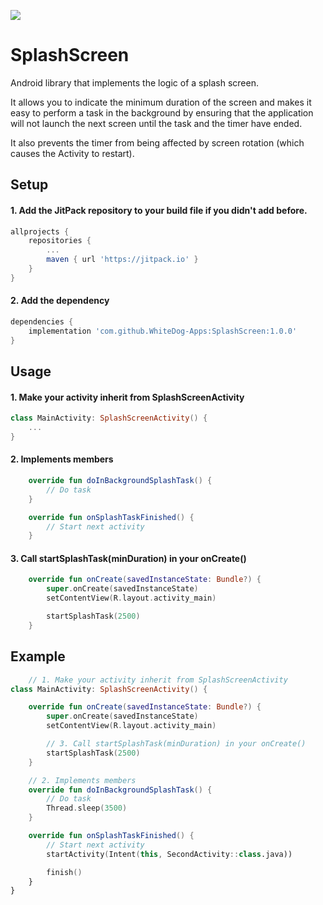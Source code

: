 [![](https://jitpack.io/v/WhiteDog-Apps/SplashScreen.svg)](https://jitpack.io/#WhiteDog-Apps/SplashScreen)

# SplashScreen
Android library that implements the logic of a splash screen.

It allows you to indicate the minimum duration of the screen and makes it easy to perform a task in the background by ensuring that the application will not launch the next screen until the task and the timer have ended.

It also prevents the timer from being affected by screen rotation (which causes the Activity to restart).

## Setup
#### 1. Add the JitPack repository to your build file if you didn't add before.
```gradle
allprojects {
    repositories {
        ...
        maven { url 'https://jitpack.io' }
    }
}
```

#### 2. Add the dependency
```gradle
dependencies {
    implementation 'com.github.WhiteDog-Apps:SplashScreen:1.0.0'
}
```

## Usage
#### 1.  Make your activity inherit from SplashScreenActivity
```kotlin
class MainActivity: SplashScreenActivity() {
    ...
}
```

#### 2.  Implements members
```kotlin
    override fun doInBackgroundSplashTask() {
        // Do task
    }

    override fun onSplashTaskFinished() {
        // Start next activity
    }
```

#### 3.  Call startSplashTask(minDuration) in your onCreate()
```kotlin
    override fun onCreate(savedInstanceState: Bundle?) {
        super.onCreate(savedInstanceState)
        setContentView(R.layout.activity_main)

        startSplashTask(2500)
    }
```

## Example
```kotlin
    // 1. Make your activity inherit from SplashScreenActivity
class MainActivity: SplashScreenActivity() {

    override fun onCreate(savedInstanceState: Bundle?) {
        super.onCreate(savedInstanceState)
        setContentView(R.layout.activity_main)

        // 3. Call startSplashTask(minDuration) in your onCreate()
        startSplashTask(2500)
    }

    // 2. Implements members
    override fun doInBackgroundSplashTask() {
        // Do task
        Thread.sleep(3500)
    }

    override fun onSplashTaskFinished() {
        // Start next activity
        startActivity(Intent(this, SecondActivity::class.java))

        finish()
    }
}
```

